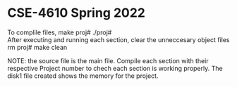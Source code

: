 # CSE-4610   Spring 2022

To complile files,
  make proj# 
  ./proj#           
After executing and running each section, clear the unneccesary object files 
rm proj#
make clean 

NOTE:
the source file is the main file. Compile each section with their respective Project number to chech each section is working properly.
The disk1 file created shows the memory for the project.
